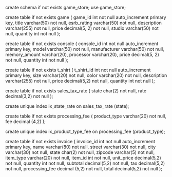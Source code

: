 create schema if not exists game_store;
use game_store;

create table if not exists game (
    game_id int not null auto_increment primary key,
    title varchar(50) not null,
    esrb_rating varchar(50) not null,
    description varchar(255) not null,
    price decimal(5, 2) not null,
    studio varchar(50) not null,
    quantity int not null
);

create table if not exists console (
    console_id int not null auto_increment primary key,
    model varchar(50) not null,
    manufacturer varchar(50) not null,
    memory_amount varchar(20),
    processor varchar(20),
    price decimal(5, 2) not null,
    quantity int not null
);

create table if not exists t_shirt (
    t_shirt_id int not null auto_increment primary key,
    size varchar(20) not null,
    color varchar(20) not null,
    description varchar(255) not null,
    price decimal(5,2) not null,
    quantity int not null
);

create table if not exists sales_tax_rate (
    state char(2) not null,
    rate decimal(3,2) not null
);

create unique index ix_state_rate on sales_tax_rate (state);

create table if not exists processing_fee (
    product_type varchar(20) not null,
    fee decimal (4,2)
);

create unique index ix_product_type_fee on processing_fee (product_type);

create table if not exists invoice (
    invoice_id int not null auto_increment primary key,
    name varchar(80) not null,
    street varchar(30) not null,
    city varchar(30) not null,
    state char(2) not null,
    zipcode varchar(5) not null,
    item_type varchar(20) not null,
    item_id int not null,
    unit_price decimal(5,2) not null,
    quantity int not null,
    subtotal decimal(5,2) not null,
    tax decimal(5,2) not null,
    processing_fee decimal (5,2) not null,
    total decimal(5,2) not null
);
